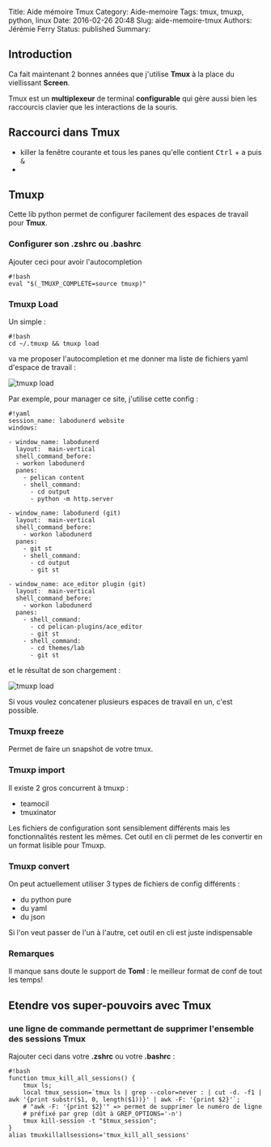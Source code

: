 Title: Aide mémoire Tmux
Category: Aide-memoire
Tags: tmux, tmuxp, python, linux
Date: 2016-02-26 20:48
Slug: aide-memoire-tmux
Authors: Jérémie Ferry
Status: published
Summary:

## Introduction

Ca fait maintenant 2 bonnes années que j'utilise **Tmux** à la place du viellissant **Screen**.

Tmux est un **multiplexeur** de terminal **configurable** qui gère aussi bien les raccourcis clavier que les interactions de la souris.

## Raccourci dans Tmux

- killer la fenêtre courante et tous les panes qu'elle contient
<kbd>Ctrl</kbd> + <kbd>a</kbd> puis <kbd>&</kbd>
- 

## Tmuxp

Cette lib python permet de configurer facilement des espaces de travail pour **Tmux**.

### Configurer son .zshrc ou .bashrc

Ajouter ceci pour avoir l'autocompletion

    #!bash
    eval "$(_TMUXP_COMPLETE=source tmuxp)"

### Tmuxp Load
Un simple :

    #!bash
    cd ~/.tmuxp && tmuxp load

va me proposer l'autocompletion et me donner ma liste de fichiers yaml d'espace de travail :

![tmuxp load](static/images/tmuxp_load_labodunerd.png)

Par exemple, pour manager ce site, j'utilise cette config :

    #!yaml
    session_name: labodunerd website
    windows:
    
    - window_name: labodunerd
      layout:  main-vertical
      shell_command_before:
      - workon labodunerd
      panes:
        - pelican content
        - shell_command:
          - cd output
          - python -m http.server
    
    - window_name: labodunerd (git)
      layout:  main-vertical
      shell_command_before:
        - workon labodunerd
      panes:
        - git st
        - shell_command:
          - cd output
          - git st
    
    - window_name: ace_editor plugin (git)
      layout:  main-vertical
      shell_command_before:
        - workon labodunerd
      panes:
        - shell_command:
          - cd pelican-plugins/ace_editor
          - git st
        - shell_command:
          - cd themes/lab
          - git st


et le résultat de son chargement :

![tmuxp load](static/images/tmuxp_labodunerd.png)

Si vous voulez concatener plusieurs espaces de travail en un, c'est possible.

### Tmuxp freeze

Permet de faire un snapshot de votre tmux.

### Tmuxp import

Il existe 2 gros concurrent à tmuxp : 

- teamocil
- tmuxinator

Les fichiers de configuration sont sensiblement différents mais les fonctionnalités restent les mêmes.
Cet outil en cli permet de les convertir en un format lisible pour Tmuxp.

### Tmuxp convert

On peut actuellement utiliser 3 types de fichiers de config différents :

- du python pure
- du yaml
- du json

Si l'on veut passer de l'un à l'autre, cet outil en cli est juste indispensable

### Remarques

Il manque sans doute le support de **Toml** : le meilleur format de conf de tout les temps!

## Etendre vos super-pouvoirs avec Tmux

### une ligne de commande permettant de supprimer l'ensemble des sessions Tmux

Rajouter ceci dans votre **.zshrc** ou votre **.bashrc** :

    #!bash
    function tmux_kill_all_sessions() {
        tmux ls;
        local tmux_session=`tmux ls | grep --color=never : | cut -d. -f1 | awk '{print substr($1, 0, length($1))}' | awk -F: '{print $2}'`;
        # "awk -F: '{print $2}'" => permet de supprimer le numéro de ligne
        # préfixé par grep (dût à GREP_OPTIONS='-n')
        tmux kill-session -t "$tmux_session";
    }
    alias tmuxkillallsessions='tmux_kill_all_sessions'
